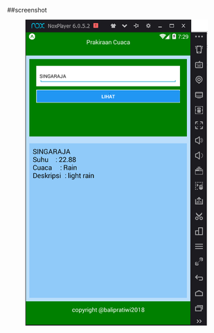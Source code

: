 ##screenshot

<p align="center">
 <img src="https://github.com/balipratiwi/Weather/blob/master/WeatherSingaraja/1.png"/>
 </p>

